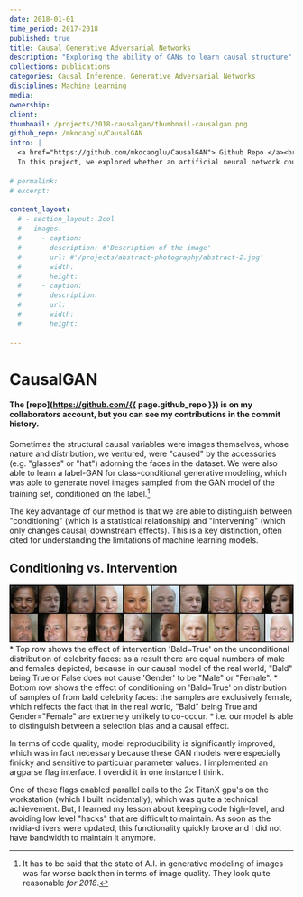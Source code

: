 ```yaml
---
date: 2018-01-01
time_period: 2017-2018
published: true
title: Causal Generative Adversarial Networks
description: "Exploring the ability of GANs to learn causal structure"
collections: publications
categories: Causal Inference, Generative Adversarial Networks
disciplines: Machine Learning
media:
ownership:
client:
thumbnail: /projects/2018-causalgan/thumbnail-causalgan.png
github_repo: /mkocaoglu/CausalGAN
intro: |
  <a href="https://github.com/mkocaoglu/CausalGAN"> Github Repo </a><br>
  In this project, we explored whether an artificial neural network could learn structural causal relations, which are functions that explain observations in terms of the underlying mechanisms that generated them. We used a Generative Adversarial Network (GAN) to learn the causal structure of a simple toy dataset. The GAN was trained to generate samples from the dataset, and the discriminator was trained to predict the causal variable from the generated samples. The generator was trained to minimize the discriminator's error, and the discriminator was trained to maximize its error. The GAN was able to learn the causal structure of the dataset, and the generator was able to generate label distributions that were indistinguishable from the real data.

# permalink:
# excerpt:

content_layout:
  # - section_layout: 2col
  #   images:
  #     - caption:
  #       description: #'Description of the image'
  #       url: #'/projects/abstract-photography/abstract-2.jpg'
  #       width:
  #       height:
  #     - caption:
  #       description:
  #       url:
  #       width:
  #       height:

---
```


<!-- {% if page.github_repo %}
  <a href="https://github.com/{{ page.github_repo | markdownify }}"> Github Repo </a><br>
{% endif %} -->

# CausalGAN
<!-- #### The [repo](https://github.com/mkocaoglu/CausalGAN) is on my collaborators account, but you can see my contributions in the commit history. -->
#### The [repo](https://github.com/{{ page.github_repo }}) is on my collaborators account, but you can see my contributions in the commit history.

Sometimes the structural causal variables were images themselves, whose nature and distribution, we ventured, were "caused" by the accessories (e.g.  "glasses" or "hat") adorning the faces in the dataset. We were also able to learn a label-GAN for class-conditional generative modeling, which was able to generate novel images sampled from the GAN model of the training set, conditioned on the label.[^1]

The key advantage of our method is that we are able to distinguish between "conditioning" (which is a statistical relationship) and "intervening" (which only changes causal, downstream effects). This is a key distinction, often cited for understanding the limitations of machine learning models.

## Conditioning vs. Intervention
<img src="/images/projects/2018-causalgan/190001_intvcond_Bald=1_2x10.png">
* Top row shows the effect of intervention 'Bald=True' on the unconditional distribution of celebrity faces: as a result there are equal numbers of male and females depicted, because in our causal model of the real world, "Bald" being True or False does not cause 'Gender' to be "Male" or "Female".
* Bottom row shows the effect of conditioning on 'Bald=True' on distribution of samples of from bald celebrity faces: the samples are exclusively female, which relfects the fact that in the real world, "Bald" being True and Gender="Female" are extremely unlikely to co-occur. 
* i.e. our model is able to distinguish between a selection bias and a causal effect.


[^1]: It has to be said that the state of A.I. in generative modeling of images was far worse back then in terms of image quality. They look quite reasonable _for 2018_.



In terms of code quality, model reproducibility is significantly improved, which was in fact necessary because these GAN models were especially finicky and sensitive to particular parameter values. I implemented an argparse flag interface. I overdid it in one instance I think.

One of these flags enabled parallel calls to the 2x TitanX gpu's on the workstation (which I built incidentally), which was quite a technical achievement. But, I learned my lesson about keeping code high-level, and avoiding low level "hacks" that are difficult to maintain. As soon as the nvidia-drivers were updated, this functionality quickly broke and I did not have bandwidth to maintain it anymore.

